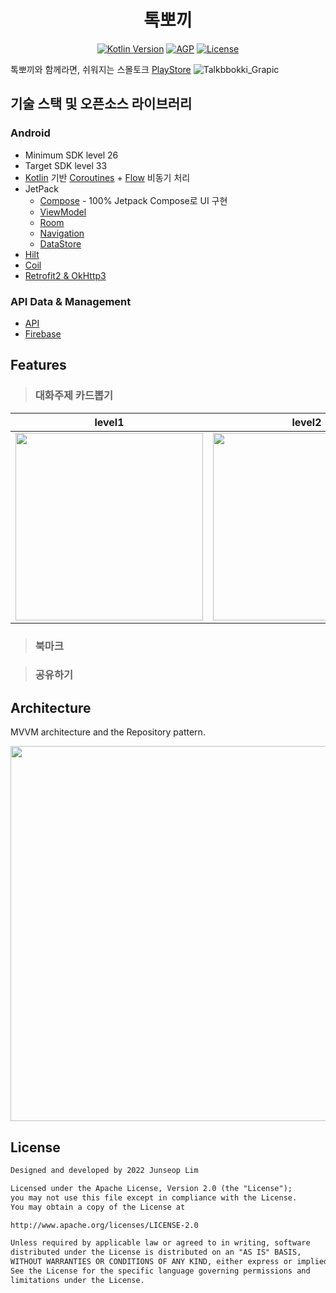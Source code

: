 <h1 align="center">톡뽀끼</h1>

<p align="center">
  <a href="https://kotlinlang.org"><img alt="Kotlin Version" src="https://img.shields.io/badge/Kotlin-1.6.10-blueviolet.svg?style=flat"/></a>
  <a href="https://developer.android.com/studio/releases/gradle-plugin"><img alt="AGP" src="https://img.shields.io/badge/AGP-7.4.0-blue?style=flat"/></a>
  <a href="https://opensource.org/licenses/Apache-2.0"><img alt="License" src="https://img.shields.io/badge/License-Apache%202.0-blue.svg"/></a>
</p>

톡뽀끼와 함께라면, 쉬워지는 스몰토크
[PlayStore](https://play.google.com/store/apps/details?id=com.hammer.talkbbokki&pli=1)
![Talkbbokki_Grapic](https://user-images.githubusercontent.com/7722921/223384675-fb5ed84c-cc2e-4e8c-8bf4-8a66e57b5547.png)


## 기술 스택 및 오픈소스 라이브러리

### Android

- Minimum SDK level 26
- Target SDK level 33
- [Kotlin](https://kotlinlang.org/) 기반 [Coroutines](https://github.com/Kotlin/kotlinx.coroutines) + [Flow](https://kotlin.github.io/kotlinx.coroutines/kotlinx-coroutines-core/kotlinx.coroutines.flow/) 비동기 처리
- JetPack
  - [Compose](https://developer.android.com/jetpack/compose/documentation) - 100% Jetpack Compose로 UI 구현
  - [ViewModel](https://developer.android.com/topic/libraries/architecture/viewmodel)
  - [Room](https://developer.android.com/training/data-storage/room)
  - [Navigation](https://developer.android.com/guide/navigation)
  - [DataStore](https://developer.android.com/topic/libraries/architecture/datastore)
- [Hilt](https://dagger.dev/hilt/)
- [Coil](https://coil-kt.github.io/coil/)
- [Retrofit2 & OkHttp3](https://github.com/square/retrofit)

### API Data & Management

- [API](https://github.com/Nexters/talkbbokki-server)
- [Firebase](https://firebase.google.com/)

## Features

> ### 대화주제 카드뽑기

<div align="center">

| level1 | level2 | level3 |
| :---------------: | :---------------: | :---------------: |
| <img src="https://github.com/Nexters/talkbbokki-android/blob/develop/docs/sample_level_1.webm" align="center" width="300px"/> | <img src="https://github.com/Nexters/talkbbokki-android/blob/develop/docs/sample_level_2.webm" align="center" width="300px"/> | <img src="https://github.com/Nexters/talkbbokki-android/blob/develop/docs/sample_level_3.webm" align="center" width="300px"/> |

</div>

> ### 북마크

<div align="center">


</div>

> ### 공유하기

<div align="center">


</div>


## Architecture

MVVM architecture and the Repository pattern.

<p align = 'center'>
<img width = '600' src = 'https://user-images.githubusercontent.com/39554623/184456867-195f5989-dc9a-4dea-8f35-41e1f11145ff.png'>
</p>


## License

```xml
Designed and developed by 2022 Junseop Lim

Licensed under the Apache License, Version 2.0 (the "License");
you may not use this file except in compliance with the License.
You may obtain a copy of the License at

http://www.apache.org/licenses/LICENSE-2.0

Unless required by applicable law or agreed to in writing, software
distributed under the License is distributed on an "AS IS" BASIS,
WITHOUT WARRANTIES OR CONDITIONS OF ANY KIND, either express or implied.
See the License for the specific language governing permissions and
limitations under the License.
```
